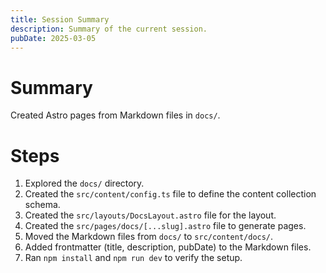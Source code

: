 ```yaml
---
title: Session Summary
description: Summary of the current session.
pubDate: 2025-03-05
---
```

# Summary

Created Astro pages from Markdown files in `docs/`.

# Steps

1.  Explored the `docs/` directory.
2.  Created the `src/content/config.ts` file to define the content collection schema.
3.  Created the `src/layouts/DocsLayout.astro` file for the layout.
4.  Created the `src/pages/docs/[...slug].astro` file to generate pages.
5.  Moved the Markdown files from `docs/` to `src/content/docs/`.
6.  Added frontmatter (title, description, pubDate) to the Markdown files.
7.  Ran `npm install` and `npm run dev` to verify the setup.
